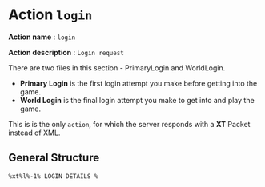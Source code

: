 Action `login`
=============

__Action name__ : `login`

__Action description__ : `Login request`

There are two files in this section - PrimaryLogin and WorldLogin. 

* __Primary Login__ is the first login attempt you make before getting into the game. 
* __World Login__ is the final login attempt you make to get into and play the game.

This is is the only `action`, for which the server responds with a __XT__ Packet instead of XML.

## General Structure
```
%xt%l%-1% LOGIN DETAILS %
```
